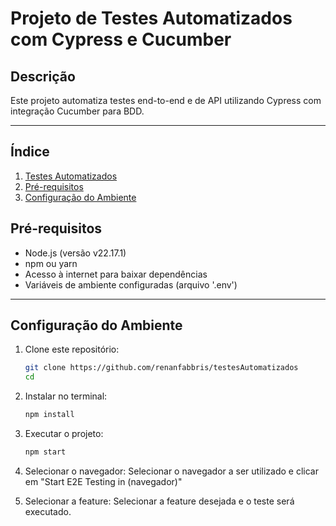 # Projeto de Testes Automatizados com Cypress e Cucumber

## Descrição
Este projeto automatiza testes end-to-end e de API utilizando Cypress com integração Cucumber para BDD.

---
## Índice
1. [Testes Automatizados](#descrição)
2. [Pré-requisitos](#pré-requisitos)
3. [Configuração do Ambiente](#configuração-do-ambiente)

## Pré-requisitos

- Node.js (versão v22.17.1)
- npm ou yarn
- Acesso à internet para baixar dependências
- Variáveis de ambiente configuradas (arquivo '.env')

---

## Configuração do Ambiente

1. Clone este repositório:
   ```bash
   git clone https://github.com/renanfabbris/testesAutomatizados
   cd 
   ```
2. Instalar no terminal:
   ```bash
   npm install
   ```
3. Executar o projeto:
   ```bash
   npm start
   ```
3. Selecionar o navegador:
   Selecionar o navegador a ser utilizado e clicar em "Start E2E Testing in (navegador)"

3. Selecionar a feature:
   Selecionar a feature desejada e o teste será executado.